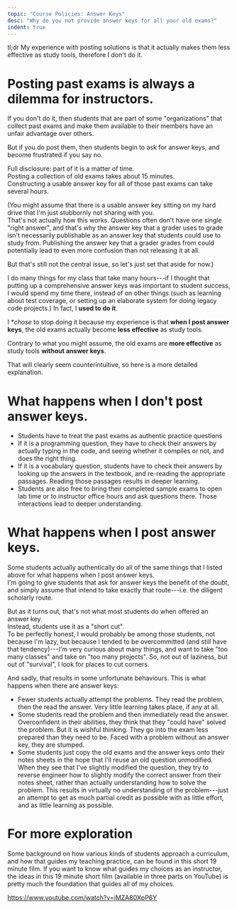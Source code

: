 ```yaml
---
topic: "Course Policies: Answer Keys"
desc: "Why do you not provide answer keys for all your old exams?"
indent: true
---
```


tl;dr  My experience with posting solutions is that it actually makes them less effective as study tools, therefore I don't do it.

# Posting past exams is always a dilemma for instructors.

If you don't do it, then students that are part of some "organizations" that collect 
past exams and make them available to their members have an unfair advantage over others.

But if you do post them, then students begin to ask for answer keys, and become frustrated if you say no.

Full disclosure: part of it is a matter of time.   
Posting a collection of old exams takes about 15 minutes.  
Constructing a usable answer key for all of those past exams can take several hours.   

(You might assume that there is a usable answer key sitting on my hard drive that I'm just stubbornly not sharing with you.   
That's not actually how this works.   Questions often don't have one single "right answer", and that's why the answer key that
a grader uses to grade isn't necessarily publishable as an answer key that students could use to study from.    Publishing the answer
key that a  grader grades from could potentially lead to even more confusion than not releasing it at all.

But that's still not the central issue, so let's just set that aside for now.)

I do many things for my class that take many hours---if I thought that putting up a comprehensive answer keys was important to student success, 
I would spend my time there, instead of on other things (such as learning about test coverage, or 
setting up an elaborate system for doing legacy code projects.)   In fact, I **used to do it**.   

I **chose* to stop doing it because my experience is that **when I post answer keys**, the old exams actually become **less effective** as study tools. 

Contrary to what you might assume, the old exams are **more effective** as study tools **without answer keys**.  

That will clearly seem counterintuitive, so here is a more detailed explanation.

# What happens when I don't post answer keys.

* Students have to treat the past exams as authentic practice questions
* If it is a programming question, they have to check their answers by actually typing in the code, and seeing whether it compiles or not, and does the right thing.
* If it is a vocabulary question, students have to check their answers by looking up the answers in the textbook, and re-reading the appropriate passages.  Reading those passages results in deeper learning.
* Students are also free to bring their completed sample exams to open lab time or to instructor office hours and ask questions there.  Those interactions lead to deeper understanding.

# What happens when I post answer keys.

Some students actually authentically do all of the same things that I listed above for what happens when I post answer keys.   
I'm going to give students that ask for answer keys the benefit of the doubt, and simply assume that intend to 
take exactly that route---i.e. the diligent scholarly route.   

But as it turns out, that's not what most students do when offered an answer key.   
Instead, students use it as a "short cut".  
To be perfectly honest, I would probably be among those students, not because I'm lazy, 
but because I tended to be overcommitted (and still have that tendency)---I'm very curious about many things, and want to take "too many classes" and take on "too many projects".  So, not out of laziness, but out of "survival", I look for places to cut corners.

And sadly, that results in some unfortunate behaviours.  This is what happens when there are answer keys:

* Fewer students actually attempt the problems.   They read the problem, then the read the answer.  Very little learning takes place, if any at all.
* Some students read the problem and then immediately read the answer.    Overconfident in their abilities, they think that they "could have" solved the problem.   But it is wishful thinking.   They go into the exam less prepared than they need to be.   Faced with a problem without an answer key, they are stumped.
* Some students just copy the old exams and the answer keys onto their notes sheets in the hope that I'll reuse an old question unmodified.  When they see that I've slightly modified the question, they try to reverse engineer how to slightly modify the correct answer from their notes sheet, rather than actually understanding how to solve the problem.   This results in virtually no understanding of the problem---just an attempt to get as much partial credit as possible with as little effort, and as little learning as possible.

# For more exploration

Some background on how various kinds of students approach a curriculum, and how that guides my teaching practice, can be found in this
short 19 minute film.  If you want to know what guides my choices as an instructor, the ideas in this 19 minute short film 
(available in three parts on YouTube) is pretty much the foundation that guides all of my choices.

https://www.youtube.com/watch?v=iMZA80XpP6Y


